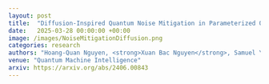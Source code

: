 ```yaml
---
layout: post
title:  "Diffusion-Inspired Quantum Noise Mitigation in Parameterized Quantum Circuits"
date:   2025-03-28 00:00:00 +00:00
image: /images/NoiseMitigationDiffusion.png
categories: research
authors: "Hoang-Quan Nguyen, <strong>Xuan Bac Nguyen</strong>, Samuel Yen-Chi Chen, Hugh Churchill, Nicholas Borys, Samee U. Khan, Khoa Luu"
venue: "Quantum Machine Intelligence"
arxiv: https://arxiv.org/abs/2406.00843
---
```

